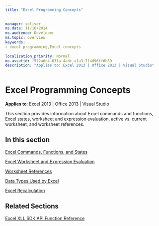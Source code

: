 ```yaml
---
title: "Excel Programming Concepts"
 
 
manager: soliver
ms.date: 11/16/2014
ms.audience: Developer
ms.topic: overview
keywords:
- excel programming,Excel concepts
 
localization_priority: Normal
ms.assetid: f572a0d4-631a-4adc-a1a3-714d96ff6b39
description: "Applies to: Excel 2013 | Office 2013 | Visual Studio"
---
```


# Excel Programming Concepts

 **Applies to**: Excel 2013 | Office 2013 | Visual Studio 
  
This section provides information about Excel commands and functions, Excel states, worksheet and expression evaluation, active vs. current worksheet, and worksheet references.
  
## In this section

[Excel Commands, Functions, and States](excel-commands-functions-and-states.md)
  
> 
    
[Excel Worksheet and Expression Evaluation](excel-worksheet-and-expression-evaluation.md)
  
> 
    
[Worksheet References](worksheet-references.md)
  
> 
    
[Data Types Used by Excel](data-types-used-by-excel.md)
  
> 
    
[Excel Recalculation](excel-recalculation.md)
  
> 
    
## Related Sections

[Excel XLL SDK API Function Reference](excel-xll-sdk-api-function-reference.md)
  
> 
    

